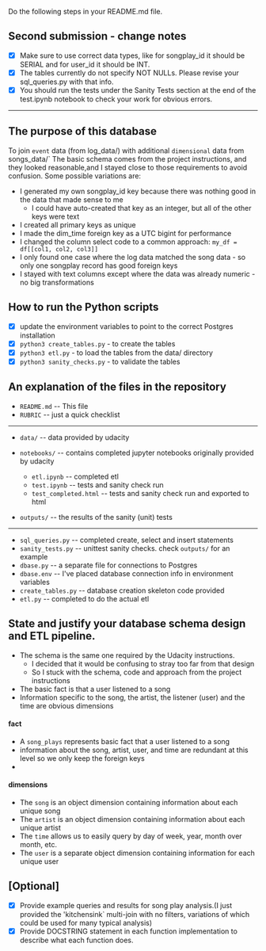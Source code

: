 Do the following steps in your README.md file.
## Second submission - change notes
- [x] Make sure to use correct data types, like for songplay_id it should be SERIAL and for user_id it should be INT.
- [x] The tables currently do not specify NOT NULLs. Please revise your sql_queries.py with that info. 
- [x] You should run the tests under the Sanity Tests section at the end of the test.ipynb notebook to check your work for obvious errors.
---
## The purpose of this database 
To join `event` data (from log_data/) with additional `dimensional` data from songs_data/`
The basic schema comes from the project instructions, and they looked reasonable,and I stayed close to those requirements to avoid confusion.
Some possible variations are:
- I generated my own songplay_id key because there was nothing good in the data that made sense to me 
  - I could have auto-created that key as an integer, but all of the other keys were text
- I created all primary keys as unique
- I made the dim_time foreign key as a UTC bigint for performance 
- I changed the column select code to a common approach: `my_df = df[[col1, col2, col3]]`
- I only found one case where the log data matched the song data - so only one songplay record has good foreign keys
- I stayed with text columns except where the data was already numeric - no big transformations

## How to run the Python scripts
- [x] update the environment variables to point to the correct Postgres installation
- [x] `python3 create_tables.py` - to create the tables  
- [x] `python3 etl.py` - to load the tables from the data/ directory
- [x] `python3 sanity_checks.py` - to validate the tables

## An explanation of the files in the repository
- `README.md`  -- This file 
- `RUBRIC`  -- just a quick checklist 
---
- `data/`  -- data provided by udacity
- `notebooks/`  -- contains completed jupyter notebooks originally provided by udacity
  - `etl.ipynb` -- completed etl
  - `test.ipynb` -- tests and sanity check run
  - `test_completed.html` -- tests and sanity check run and exported to html

- `outputs/`  -- the results of the sanity (unit) tests
---
- `sql_queries.py`  -- completed create, select and insert statements
- `sanity_tests.py`  -- unittest sanity checks. check `outputs/` for an example
- `dbase.py`  -- a separate file for connections to Postgres
- `dbase.env`  -- I've placed database connection info in environment variables
- `create_tables.py`  -- database creation skeleton code provided
- `etl.py`  -- completed to do the actual etl

## State and justify your database schema design and ETL pipeline.
- The schema is the same one required by the Udacity instructions.  
  - I decided that it would be confusing to stray too far from that design 
  - So I stuck with the schema, code and approach from the project instructions
- The basic fact is that a user listened to a song 
- Information specific to the song, the artist, the listener (user) and the time are obvious dimensions

#### fact
- A `song_plays` represents basic fact that a user listened to a song
- information about the song, artist, user, and time are redundant at this level so we only keep the foreign keys
- 
#### dimensions
- The `song` is an object dimension containing information about each unique song
- The `artist` is an object dimension containing information about each unique artist
- The `time` allows us to easily query by day of week, year, month over month, etc.
- The `user` is a separate object dimension containing information for each unique user

## [Optional]
- [x] Provide example queries and results for song play analysis.(I just provided the 'kitchensink` multi-join with no filters, variations of which could be used for many typical analysis)
- [x] Provide DOCSTRING statement in each function implementation to describe what each function does.